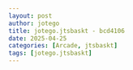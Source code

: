 ```yaml
---
layout: post
author: jotego
title: jotego.jtsbaskt - bcd4106
date: 2025-04-25
categories: [Arcade, jtsbaskt]
tags: [jotego.jtsbaskt]
---
```


